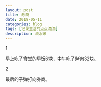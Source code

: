 ```yaml
---
layout: post
title: 券商
date: 2018-05-11
categories: blog
tags: [记录生活的点点滴滴]
description: 流水账
---
```


1 

早上吃了食堂的早饭6块，中午吃了烤肉32块。

2

最后的子弹打向券商。




